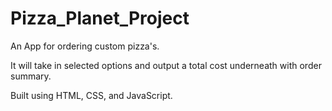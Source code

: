 # Pizza_Planet_Project

 An App for ordering custom pizza's.

It will take in selected options and output a total cost underneath with order summary.

Built using HTML, CSS, and JavaScript.
